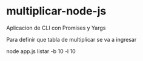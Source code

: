 # multiplicar-node-js
Aplicacion de CLI con Promises y Yargs

Para definir que tabla de multiplicar se va a ingresar

node app.js listar -b 10 -l 10 
